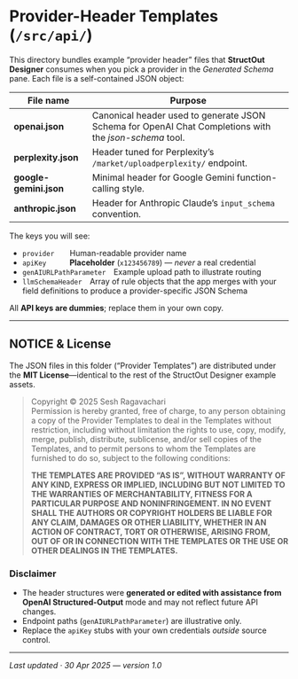# Provider-Header Templates (`/src/api/`)

This directory bundles example “provider header” files that **StructOut Designer**
consumes when you pick a provider in the *Generated Schema* pane.
Each file is a self-contained JSON object:

| File name             | Purpose                                                      |
| --------------------- | ------------------------------------------------------------ |
| **openai.json**       | Canonical header used to generate JSON Schema for OpenAI Chat Completions with the *json-schema* tool. |
| **perplexity.json**   | Header tuned for Perplexity’s `/market/uploadperplexity/` endpoint. |
| **google-gemini.json**| Minimal header for Google Gemini function-calling style.    |
| **anthropic.json**    | Header for Anthropic Claude’s `input_schema` convention.    |

The keys you will see:

* `provider`  Human-readable provider name  
* `apiKey`   **Placeholder** (`x123456789`) — *never* a real credential  
* `genAIURLPathParameter` Example upload path to illustrate routing  
* `llmSchemaHeader` Array of rule objects that the app merges with your field definitions to produce a provider-specific JSON Schema

All **API keys are dummies**; replace them in your own copy.

---

## NOTICE & License

The JSON files in this folder (“Provider Templates”) are distributed under the
**MIT License**—identical to the rest of the StructOut Designer example
assets.

> Copyright © 2025 Sesh Ragavachari  
> Permission is hereby granted, free of charge, to any person obtaining a copy
> of the Provider Templates to deal in the Templates without restriction,
> including without limitation the rights to use, copy, modify, merge, publish,
> distribute, sublicense, and/or sell copies of the Templates, and to permit
> persons to whom the Templates are furnished to do so, subject to the
> following conditions:
>
> **THE TEMPLATES ARE PROVIDED “AS IS”, WITHOUT WARRANTY OF ANY KIND, EXPRESS
> OR IMPLIED, INCLUDING BUT NOT LIMITED TO THE WARRANTIES OF MERCHANTABILITY,
> FITNESS FOR A PARTICULAR PURPOSE AND NONINFRINGEMENT. IN NO EVENT SHALL THE
> AUTHORS OR COPYRIGHT HOLDERS BE LIABLE FOR ANY CLAIM, DAMAGES OR OTHER
> LIABILITY, WHETHER IN AN ACTION OF CONTRACT, TORT OR OTHERWISE, ARISING FROM,
> OUT OF OR IN CONNECTION WITH THE TEMPLATES OR THE USE OR OTHER DEALINGS IN
> THE TEMPLATES.**

### Disclaimer

* The header structures were **generated or edited with assistance from OpenAI
  Structured-Output** mode and may not reflect future API changes.
* Endpoint paths (`genAIURLPathParameter`) are illustrative only.
* Replace the `apiKey` stubs with your own credentials *outside* source control.

---

_Last updated · 30 Apr 2025 — version 1.0_
